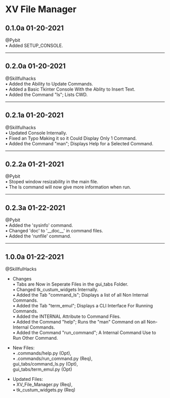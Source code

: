 XV File Manager
====

0.1.0a 01-20-2021  
---  
@Pybit  
• Added SETUP_CONSOLE. 

---
0.2.0a 01-20-2021  
---  
@Skillfulhacks  
• Added the Ability to Update Commands.  
• Added a Basic Tkinter Console With the Ablity to Insert Text.  
• Added the Command "ls"; Lists CWD.  

---
0.2.1a 01-20-2021  
---  
@Skillfulhacks  
• Updated Console Internally.  
• Fixed an Typo Making it so it Could Display Only 1 Command.  
• Added the Command "man"; Displays Help for a Selected Command.  

---
0.2.2a 01-21-2021   
---  
@Pybit   
• Stoped window resizability in the main file.   
• The ls command will now give more information when run.  

---
0.2.3a 01-22-2021  
---  
@Pybit   
• Added the 'sysinfo' command.  
• Changed 'doc' to '\_\_doc\_\_' in command files.  
• Added the 'runfile' command.  


---
1.0.0a 01-22-2021   
---  
@SkillfulHacks 
* Changes  
• Tabs are Now in Seperate Files in the gui_tabs Folder.  
• Changed tk_custum_widgets Internally.  
• Added the Tab "command_ls"; Displays a list of all Non Internal Commands.  
• Added the Tab "term_emul"; Displays a CLI Interface For Running Commands.  
• Added the INTERNAL Attribute to Command Files.  
• Added the Command "help"; Runs the "man" Command on all Non-Internal Commands.  
• Added the Command "run_command"; A Internal Command Use to Run Other Command.  

* New Files:  
• .commands/help.py (Opt),  
• .commands/run_command.py (Req),  
gui_tabs/command_ls.py (Opt),  
gui_tabs/term_emul.py (Opt)  

* Updated Files:  
• XV_File_Manager.py (Req),  
• tk_custum_widgets.py (Req)  
  

